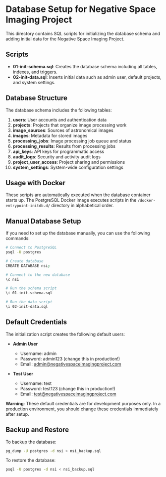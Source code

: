 # Database Setup for Negative Space Imaging Project

This directory contains SQL scripts for initializing the database schema and adding initial data for the Negative Space Imaging Project.

## Scripts

- **01-init-schema.sql**: Creates the database schema including all tables, indexes, and triggers.
- **02-init-data.sql**: Inserts initial data such as admin user, default projects, and system settings.

## Database Structure

The database schema includes the following tables:

1. **users**: User accounts and authentication data
2. **projects**: Projects that organize image processing work
3. **image_sources**: Sources of astronomical images
4. **images**: Metadata for stored images
5. **processing_jobs**: Image processing job queue and status
6. **processing_results**: Results from processing jobs
7. **api_keys**: API keys for programmatic access
8. **audit_logs**: Security and activity audit logs
9. **project_user_access**: Project sharing and permissions
10. **system_settings**: System-wide configuration settings

## Usage with Docker

These scripts are automatically executed when the database container starts up. The PostgreSQL Docker image executes scripts in the `/docker-entrypoint-initdb.d/` directory in alphabetical order.

## Manual Database Setup

If you need to set up the database manually, you can use the following commands:

```bash
# Connect to PostgreSQL
psql -U postgres

# Create database
CREATE DATABASE nsi;

# Connect to the new database
\c nsi

# Run the schema script
\i 01-init-schema.sql

# Run the data script
\i 02-init-data.sql
```

## Default Credentials

The initialization script creates the following default users:

- **Admin User**
  - Username: admin
  - Password: admin123 (change this in production!)
  - Email: admin@negativespaceimagingproject.com

- **Test User**
  - Username: test
  - Password: test123 (change this in production!)
  - Email: test@negativespaceimagingproject.com

**Warning**: These default credentials are for development purposes only. In a production environment, you should change these credentials immediately after setup.

## Backup and Restore

To backup the database:

```bash
pg_dump -U postgres -d nsi > nsi_backup.sql
```

To restore the database:

```bash
psql -U postgres -d nsi < nsi_backup.sql
```
